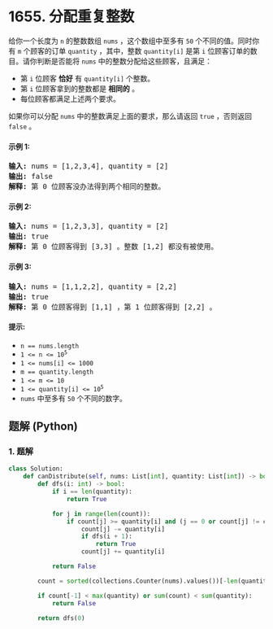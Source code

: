 # 1655. 分配重复整数
给你一个长度为 `n` 的整数数组 `nums` ，这个数组中至多有 `50` 个不同的值。同时你有 `m` 个顾客的订单 `quantity` ，其中，整数 `quantity[i]` 是第 `i` 位顾客订单的数目。请你判断是否能将 `nums` 中的整数分配给这些顾客，且满足：
* 第 `i` 位顾客 **恰好** 有 `quantity[i]` 个整数。
* 第 `i` 位顾客拿到的整数都是 **相同的** 。
* 每位顾客都满足上述两个要求。

如果你可以分配 `nums` 中的整数满足上面的要求，那么请返回 `true` ，否则返回 `false` 。

#### 示例 1:
<pre>
<strong>输入:</strong> nums = [1,2,3,4], quantity = [2]
<strong>输出:</strong> false
<strong>解释:</strong> 第 0 位顾客没办法得到两个相同的整数。
</pre>

#### 示例 2:
<pre>
<strong>输入:</strong> nums = [1,2,3,3], quantity = [2]
<strong>输出:</strong> true
<strong>解释:</strong> 第 0 位顾客得到 [3,3] 。整数 [1,2] 都没有被使用。
</pre>

#### 示例 3:
<pre>
<strong>输入:</strong> nums = [1,1,2,2], quantity = [2,2]
<strong>输出:</strong> true
<strong>解释:</strong> 第 0 位顾客得到 [1,1] ，第 1 位顾客得到 [2,2] 。
</pre>

#### 提示:
* `n == nums.length`
* <code>1 <= n <= 10<sup>5</sup></code>
* `1 <= nums[i] <= 1000`
* `m == quantity.length`
* `1 <= m <= 10`
* <code>1 <= quantity[i] <= 10<sup>5</sup></code>
* `nums` 中至多有 `50` 个不同的数字。

## 题解 (Python)

### 1. 题解
```Python
class Solution:
    def canDistribute(self, nums: List[int], quantity: List[int]) -> bool:
        def dfs(i: int) -> bool:
            if i == len(quantity):
                return True

            for j in range(len(count)):
                if count[j] >= quantity[i] and (j == 0 or count[j] != count[j - 1]):
                    count[j] -= quantity[i]
                    if dfs(i + 1):
                        return True
                    count[j] += quantity[i]

            return False

        count = sorted(collections.Counter(nums).values())[-len(quantity):]

        if count[-1] < max(quantity) or sum(count) < sum(quantity):
            return False

        return dfs(0)
```
